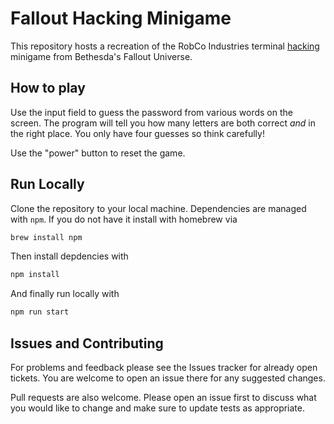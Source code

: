 # Fallout Hacking Minigame

This repository hosts a recreation of the RobCo Industries terminal [hacking](https://fallout.fandom.com/wiki/Hacking) minigame from Bethesda's Fallout Universe. 

## How to play

Use the input field to guess the password from various words on the screen.
The program will tell you how many letters are both correct *and* in the right place.
You only have four guesses so think carefully!

Use the "power" button to reset the game.

## Run Locally

Clone the repository to your local machine.
Dependencies are managed with `npm`. If you do not have it install with homebrew via
```bash
brew install npm
```
Then install depdencies with
```bash
npm install
```
And finally run locally with
```bash
npm run start
```
## Issues and Contributing

For problems and feedback please see the Issues tracker for already open tickets. You are welcome to open an issue there for any suggested changes.

Pull requests are also welcome. Please open an issue first to discuss what you would like to change and make sure to update tests as appropriate.